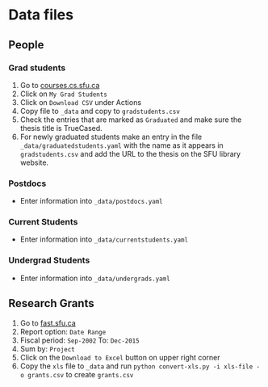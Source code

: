 # Data files

## People

### Grad students

1. Go to [courses.cs.sfu.ca](https://courses.cs.sfu.ca)
1. Click on `My Grad Students`
1. Click on `Download CSV` under Actions
1. Copy file to `_data` and copy to `gradstudents.csv`
1. Check the entries that are marked as `Graduated` and make sure the thesis title is TrueCased.
1. For newly graduated students make an entry in the file `_data/graduatedstudents.yaml` with the name as it appears in `gradstudents.csv` and add the URL to the thesis on the SFU library website.

### Postdocs

* Enter information into `_data/postdocs.yaml`

### Current Students

* Enter information into `_data/currentstudents.yaml`

### Undergrad Students

* Enter information into `_data/undergrads.yaml`

## Research Grants

1. Go to [fast.sfu.ca](https://fast.sfu.ca)
1. Report option: `Date Range`
1. Fiscal period: `Sep-2002` To: `Dec-2015`
1. Sum by: `Project`
1. Click on the `Download to Excel` button on upper right corner
1. Copy the `xls` file to `_data` and run `python convert-xls.py -i xls-file -o grants.csv` to create `grants.csv`

